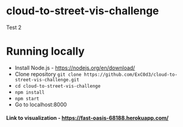 # cloud-to-street-vis-challenge

Test 2

# Running locally
- Install Node.js - https://nodejs.org/en/download/
- Clone repository `git clone https://github.com/ExC0d3/cloud-to-street-vis-challenge.git`
- `cd cloud-to-street-vis-challenge`
- `npm install`
- `npm start`
- Go to localhost:8000


#### Link to visualization - https://fast-oasis-68188.herokuapp.com/
